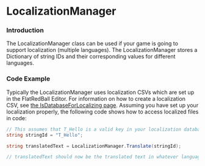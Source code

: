 # LocalizationManager

### Introduction

The LocalizationManager class can be used if your game is going to support localization (multiple languages). The LocalizationManager stores a Dictionary of string IDs and their corresponding values for different languages.

### Code Example

Typically the LocalizationManager uses localization CSVs which are set up in the FlatRedBall Editor. For information on how to create a localization CSV, see [the IsDatabaseForLocalizing page](../../../glue-reference/files/glue-reference-isdatabaseforlocalizing.md). Assuming you have set up your localization properly, the following code shows how to access localized files in code:

```csharp
// This assumes that T_Hello is a valid key in your localization database
string stringId = "T_Hello";

string translatedText = LocalizationManager.Translate(stringId);

// translatedText should now be the translated text in whatever language you're working in.
```
